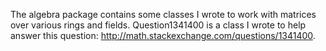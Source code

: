 The algebra package contains some classes I wrote to work with matrices over various rings and fields.
Question1341400 is a class I wrote to help answer this question: http://math.stackexchange.com/questions/1341400.
